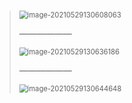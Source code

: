 #

## 

>
>
><img src="https://yszhou.oss-cn-beijing.aliyuncs.com/img/20210529130615.png" alt="image-20210529130608063" style="zoom:80%;" />
>
>——————
>
><img src="https://yszhou.oss-cn-beijing.aliyuncs.com/img/20210529130636.png" alt="image-20210529130636186" style="zoom:80%;" />
>
>——————
>
><img src="https://yszhou.oss-cn-beijing.aliyuncs.com/img/20210529130644.png" alt="image-20210529130644648" style="zoom:80%;" />

